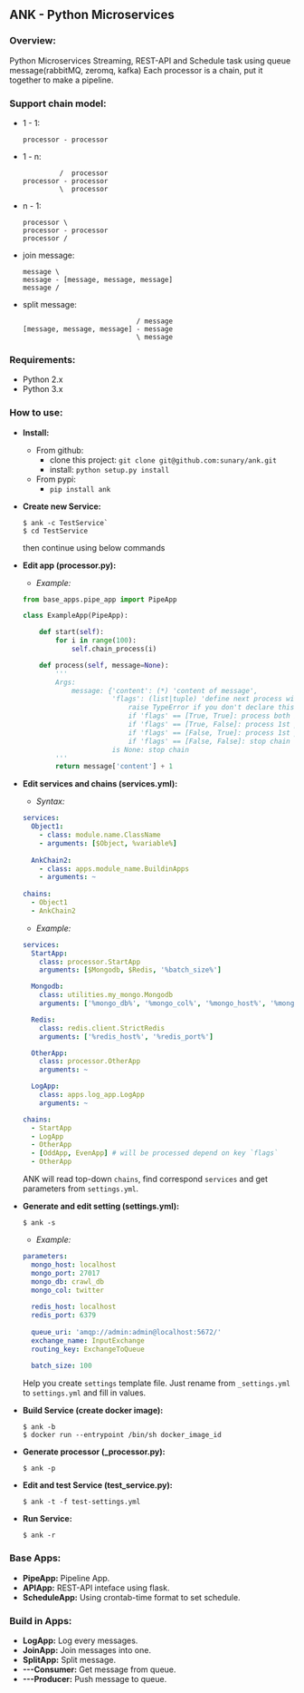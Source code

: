## ANK - Python Microservices ##


### Overview: ###
 Python Microservices Streaming, REST-API and Schedule task using queue message(rabbitMQ, zeromq, kafka)
 Each processor is a chain, put it together to make a pipeline.
 
 
### Support chain model:
* 1 - 1:
    ```
    processor - processor
    ```
* 1 - n:
    ```
             /  processor
    processor - processor
             \  processor
    ```
* n - 1:
    ```
    processor \
    processor - processor
    processor /
    ```
* join message:
    ```
    message \
    message - [message, message, message]
    message /
    ```
* split message:
    ```
                                / message
    [message, message, message] - message
                                \ message
    ```
    

### Requirements: ###
* Python 2.x
* Python 3.x


### How to use: ###
* **Install:**
    * From github:
        - clone this project: `git clone git@github.com:sunary/ank.git`
        - install: `python setup.py install`
    * From pypi:
        - `pip install ank`
        
* **Create new Service:**
    ```shell
    $ ank -c TestService`
    $ cd TestService
    ```
    then continue using below commands

* **Edit app (processor.py):**
    * *Example:*
    ```python
    from base_apps.pipe_app import PipeApp

    class ExampleApp(PipeApp):
    
        def start(self):
            for i in range(100):
                self.chain_process(i)
    
        def process(self, message=None):
            '''
            Args:
                message: {'content': (*) 'content of message',
                          'flags': (list|tuple) 'define next process will be use'}
                              raise TypeError if you don't declare this in return of before braching-processor
                              if 'flags' == [True, True]: process both in next braching-processors
                              if 'flags' == [True, False]: process 1st processor in next braching-processors
                              if 'flags' == [False, True]: process 1st processor in next braching-processors
                              if 'flags' == [False, False]: stop chain
                          is None: stop chain
            '''
            return message['content'] + 1
    ```
    
* **Edit services and chains (services.yml):**
    * *Syntax:*
    ```yaml
    services:
      Object1:
        - class: module.name.ClassName
        - arguments: [$Object, %variable%] 
      
      AnkChain2:
        - class: apps.module_name.BuildinApps
        - arguments: ~
        
    chains:
      - Object1
      - AnkChain2
    ```
    * *Example:*
    ```yaml
    services:
      StartApp:
        class: processor.StartApp
        arguments: [$Mongodb, $Redis, '%batch_size%']
    
      Mongodb:
        class: utilities.my_mongo.Mongodb
        arguments: ['%mongo_db%', '%mongo_col%', '%mongo_host%', '%mongo_port%']
    
      Redis:
        class: redis.client.StrictRedis
        arguments: ['%redis_host%', '%redis_port%']
    
      OtherApp:
        class: processor.OtherApp
        arguments: ~
    
      LogApp:
        class: apps.log_app.LogApp
        arguments: ~
    
    chains:
      - StartApp
      - LogApp
      - OtherApp
      - [OddApp, EvenApp] # will be processed depend on key `flags`
      - OtherApp
    ```
    ANK will read top-down `chains`, find correspond `services` and get parameters from `settings.yml`.
    
* **Generate and edit setting (settings.yml):**
     ```shell
     $ ank -s
     ```
    * *Example:*
    ```yaml
    parameters:
      mongo_host: localhost
      mongo_port: 27017
      mongo_db: crawl_db
      mongo_col: twitter
      
      redis_host: localhost
      redis_port: 6379
      
      queue_uri: 'amqp://admin:admin@localhost:5672/'
      exchange_name: InputExchange
      routing_key: ExchangeToQueue
      
      batch_size: 100
    ```
    Help you create `settings` template file. Just rename from `_settings.yml` to `settings.yml` and fill in values.
    
* **Build Service (create docker image):**

    ```shell
    $ ank -b
    $ docker run --entrypoint /bin/sh docker_image_id
    ```
    
* **Generate processor (_processor.py):**
    
    ```shell
    $ ank -p
    ```
* **Edit and test Service (test_service.py):**

    ```shell
    $ ank -t -f test-settings.yml
    ```
* **Run Service:**

    ```shell
    $ ank -r
    ```
    
### Base Apps: ###
* **PipeApp:** Pipeline App.
* **APIApp:** REST-API inteface using flask.
* **ScheduleApp:** Using crontab-time format to set schedule.


### Build in Apps: ###
* **LogApp:** Log every messages.
* **JoinApp:** Join messages into one.
* **SplitApp:** Split message.
* **---Consumer:** Get message from queue.
* **---Producer:** Push message to queue.

